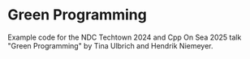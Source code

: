 # Green Programming

Example code for the NDC Techtown 2024 and Cpp On Sea 2025 talk "Green Programming" by Tina Ulbrich
and Hendrik Niemeyer.
